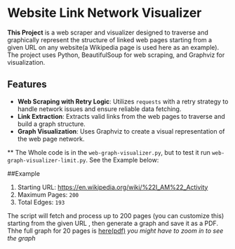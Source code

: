 # Website Link Network Visualizer

**This Project** is a web scraper and visualizer designed to traverse and graphically represent the structure of linked web pages starting from a given URL on any website(a Wikipedia page is used here as an example). The project uses Python, BeautifulSoup for web scraping, and Graphviz for visualization.

## Features


- **Web Scraping with Retry Logic**: Utilizes `requests` with a retry strategy to handle network issues and ensure reliable data fetching.
- **Link Extraction**: Extracts valid links from the web pages to traverse and build a graph structure.
- **Graph Visualization**: Uses Graphviz to create a visual representation of the web page network.

** The Whole code is in the `web-graph-visualizer.py`, but to test it run `web-graph-visualizer-limit.py`. See the Example below:

##Example
1. Starting URL: https://en.wikipedia.org/wiki/%22I_AM%22_Activity
2. Maximum Pages: `200`
3. Total Edges: `193`

The script will fetch and process up to 200 pages (you can customize this) starting from the given URL , then generate a graph and save it as a PDF. Thhe full graph for 20 pages is [here(pdf)](https://github.com/shrad059/web-visualizer/blob/main/graph_vis.pdf) *you might have to zoom in to see the graph*

